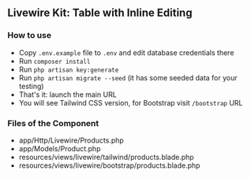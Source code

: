 ## Livewire Kit: Table with Inline Editing

### How to use

- Copy `.env.example` file to `.env` and edit database credentials there
- Run `composer install`
- Run `php artisan key:generate`
- Run `php artisan migrate --seed` (it has some seeded data for your testing)
- That's it: launch the main URL
- You will see Tailwind CSS version, for Bootstrap visit `/bootstrap` URL


### Files of the Component

- app/Http/Livewire/Products.php
- app/Models/Product.php
- resources/views/livewire/tailwind/products.blade.php
- resources/views/livewire/bootstrap/products.blade.php

